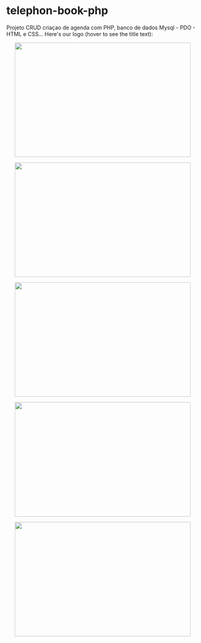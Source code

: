 # telephon-book-php
Projeto CRUD criaçao de agenda com PHP, banco de dados Mysql - PDO - HTML e CSS...
Here's our logo (hover to see the title text):

<p align="center">
  <img width="460" height="300" src="https://user-images.githubusercontent.com/106562488/198154048-459f9b12-5eb5-4e2f-854b-a3de752164ca.png">  
</p>

<p align="center">
  <img width="460" height="300" src="https://user-images.githubusercontent.com/106562488/198154190-03fb8467-0508-4317-8945-69a519e12a60.png">  
</p>

<p align="center">
  <img width="460" height="300" src="https://user-images.githubusercontent.com/106562488/198154249-d21935f8-15aa-4a45-8970-6ec9abf5f9da.png">  
</p>

<p align="center">
  <img width="460" height="300" src="https://user-images.githubusercontent.com/106562488/198154305-8febd2e4-dc1f-45d5-a039-ebb64fd0315e.png">  
</p>

<p align="center">
  <img width="460" height="300" src="https://user-images.githubusercontent.com/106562488/198154368-7687900a-9f77-4c42-868d-c47594efd8bd.png">  
</p>





